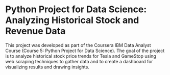 # Python Project for Data Science: Analyzing Historical Stock and Revenue Data
This project was developed as part of the Coursera IBM Data Analyst Course (Course 5: Python Project for Data Science). 
The goal of the project is to analyze historical stock price trends for Tesla and GameStop using web scraping techniques to gather data and to create a dashboard for visualizing results and drawing insights.
